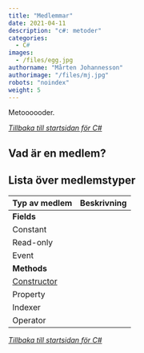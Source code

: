 ```yaml
---
title: "Medlemmar"
date: 2021-04-11
description: "c#: metoder"
categories:
  - C#
images:
  - /files/egg.jpg
authorname: "Mårten Johannesson"
authorimage: "/files/mj.jpg"
robots: "noindex"
weight: 5
---
```


Metoooooder.
<!--more-->
*[Tillbaka till startsidan för C#](../)*

## Vad är en medlem?

## Lista över medlemstyper

| Typ av medlem  | Beskrivning   |
|---|---|
| **Fields**  |   |
| Constant  |   |
| Read-only  |   |
| Event  |   |
| **Methods**  |   |
| [Constructor](../constructors/)  |   |
| Property  |   |
| Indexer  |   |
| Operator  |   |

*[Tillbaka till startsidan för C#](../)*
